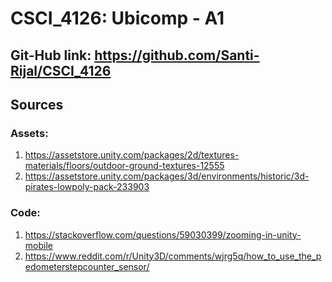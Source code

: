 # CSCI_4126: Ubicomp - A1

## Git-Hub link: https://github.com/Santi-Rijal/CSCI_4126

## Sources

### Assets:
1) https://assetstore.unity.com/packages/2d/textures-materials/floors/outdoor-ground-textures-12555
2) https://assetstore.unity.com/packages/3d/environments/historic/3d-pirates-lowpoly-pack-233903
### Code:
1) https://stackoverflow.com/questions/59030399/zooming-in-unity-mobile
2) https://www.reddit.com/r/Unity3D/comments/wjrg5q/how_to_use_the_pedometerstepcounter_sensor/
